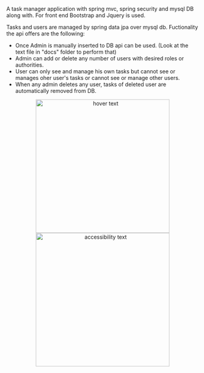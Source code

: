  
A task manager application with spring mvc, spring security and mysql DB along with. For front end Bootstrap and Jquery is used.

Tasks and users are managed by spring data jpa over mysql db. Fuctionality the api offers are the following:

 - Once Admin is manually inserted to DB api can be used. (Look at the text file in "docs" folder to perform that)
 - Admin can add or delete any number of users with desired roles or authorities.
 - User can only see and manage his own tasks but cannot see or manages oher user's tasks or cannot see or manage other users.
 - When any admin deletes any user, tasks of deleted user are automatically removed from DB.

<p align="center">
  <img src="your_relative_path_here" width="350" title="hover text">
  <img src="/docs/add%20or%20update%20task.jpg" width="350" alt="accessibility text">
</p>

